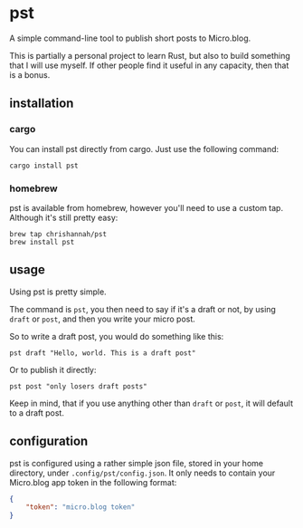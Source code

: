 # pst

A simple command-line tool to publish short posts to Micro.blog.

This is partially a personal project to learn Rust, but also to build something
that I will use myself. If other people find it useful in any capacity,
then that is a bonus.

## installation

### cargo

You can install pst directly from cargo. Just use the following command:

```
cargo install pst
```

### homebrew

pst is available from homebrew, however you'll need to use a custom tap.
Although it's still pretty easy:

```
brew tap chrishannah/pst
brew install pst
```

## usage 

Using pst is pretty simple.

The command is `pst`, you then need to say if it's a draft or not, by using
`draft` or `post`, and then you write your micro post.

So to write a draft post, you would do something like this:

```
pst draft "Hello, world. This is a draft post"
```

Or to publish it directly:

```
pst post "only losers draft posts"
```

Keep in mind, that if you use anything other than `draft` or `post`, it will
default to a draft post.

## configuration

pst is configured using a rather simple json file, stored in your home
directory, under `.config/pst/config.json`. It only needs to contain your
Micro.blog app token in the following format:

```json
{
    "token": "micro.blog token"
}
```
